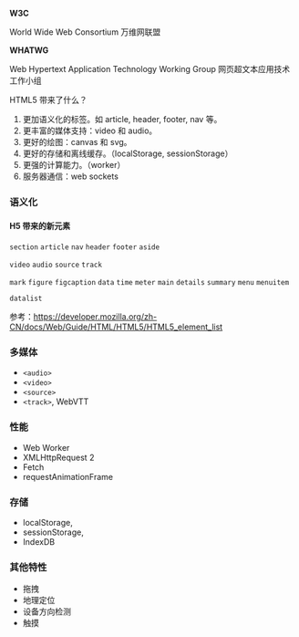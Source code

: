 **W3C**

World Wide Web Consortium 万维网联盟



**WHATWG**

Web Hypertext Application Technology Working Group 网页超文本应用技术工作小组



HTML5 带来了什么？

1. 更加语义化的标签。如 article, header, footer, nav 等。
2. 更丰富的媒体支持：video 和 audio。
3. 更好的绘图：canvas 和 svg。
4. 更好的存储和离线缓存。（localStorage, sessionStorage）
5. 更强的计算能力。（worker）
6. 服务器通信：web sockets



### 语义化

#### H5 带来的新元素

`section` `article` `nav` `header` `footer` `aside`

`video` `audio` `source` `track`

`mark` `figure` `figcaption` `data` `time`  `meter` `main` `details` `summary` `menu` `menuitem`

`datalist`

参考：<https://developer.mozilla.org/zh-CN/docs/Web/Guide/HTML/HTML5/HTML5_element_list>



### 多媒体

- `<audio>`
- `<video>`
- `<source>`
- `<track>`, WebVTT



### 性能

- Web Worker
- XMLHttpRequest 2
- Fetch
- requestAnimationFrame



### 存储

- localStorage,
- sessionStorage,
- IndexDB



### 其他特性

- 拖拽
- 地理定位
- 设备方向检测
- 触摸